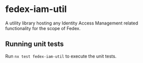 # fedex-iam-util

A utility library hosting any Identity Access Management related functionality for the scope of Fedex.

## Running unit tests

Run `nx test fedex-iam-util` to execute the unit tests.
